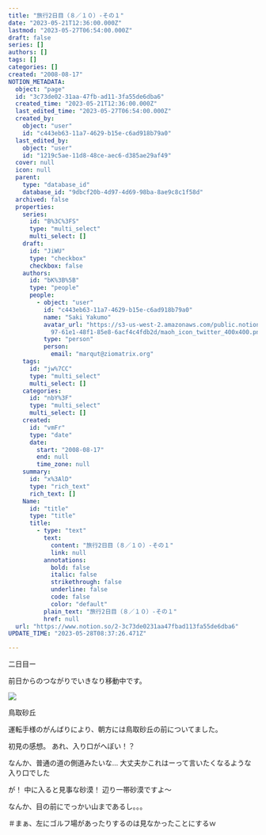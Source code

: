 ```yaml
---
title: "旅行2日目（８／１０）-その１"
date: "2023-05-21T12:36:00.000Z"
lastmod: "2023-05-27T06:54:00.000Z"
draft: false
series: []
authors: []
tags: []
categories: []
created: "2008-08-17"
NOTION_METADATA:
  object: "page"
  id: "3c73de02-31aa-47fb-ad11-3fa55de6dba6"
  created_time: "2023-05-21T12:36:00.000Z"
  last_edited_time: "2023-05-27T06:54:00.000Z"
  created_by:
    object: "user"
    id: "c443eb63-11a7-4629-b15e-c6ad918b79a0"
  last_edited_by:
    object: "user"
    id: "1219c5ae-11d8-48ce-aec6-d385ae29af49"
  cover: null
  icon: null
  parent:
    type: "database_id"
    database_id: "9dbcf20b-4d97-4d69-98ba-8ae9c8c1f58d"
  archived: false
  properties:
    series:
      id: "B%3C%3FS"
      type: "multi_select"
      multi_select: []
    draft:
      id: "JiWU"
      type: "checkbox"
      checkbox: false
    authors:
      id: "bK%3B%5B"
      type: "people"
      people:
        - object: "user"
          id: "c443eb63-11a7-4629-b15e-c6ad918b79a0"
          name: "Saki Yakumo"
          avatar_url: "https://s3-us-west-2.amazonaws.com/public.notion-static.com/3ad1c4\
            97-61e1-48f1-85e8-6acf4c4fdb2d/maoh_icon_twitter_400x400.png"
          type: "person"
          person:
            email: "marqut@ziomatrix.org"
    tags:
      id: "jw%7CC"
      type: "multi_select"
      multi_select: []
    categories:
      id: "nbY%3F"
      type: "multi_select"
      multi_select: []
    created:
      id: "vmFr"
      type: "date"
      date:
        start: "2008-08-17"
        end: null
        time_zone: null
    summary:
      id: "x%3AlD"
      type: "rich_text"
      rich_text: []
    Name:
      id: "title"
      type: "title"
      title:
        - type: "text"
          text:
            content: "旅行2日目（８／１０）-その１"
            link: null
          annotations:
            bold: false
            italic: false
            strikethrough: false
            underline: false
            code: false
            color: "default"
          plain_text: "旅行2日目（８／１０）-その１"
          href: null
  url: "https://www.notion.so/2-3c73de0231aa47fbad113fa55de6dba6"
UPDATE_TIME: "2023-05-28T08:37:26.471Z"

---
```

<link rel="stylesheet" href="https://cdn.jsdelivr.net/npm/katex@0.16.2/dist/katex.min.css" integrity="sha384-bYdxxUwYipFNohQlHt0bjN/LCpueqWz13HufFEV1SUatKs1cm4L6fFgCi1jT643X" crossorigin="anonymous">


二日目ー


前日からのつながりでいきなり移動中です。


![](https://obs.maoh.company/yakumoblog/2018/07/img_00521-300x225.jpg)


鳥取砂丘


運転手様のがんばりにより、朝方には鳥取砂丘の前についてました。


初見の感想。 あれ、入り口がへぼい！？


なんか、普通の道の側道みたいな… 大丈夫かこれはーって言いたくなるような入り口でした


が！ 中に入ると見事な砂漠！ 辺り一帯砂漠ですよ～


なんか、目の前にでっかい山まであるし。。。


＃まぁ、左にゴルフ場があったりするのは見なかったことにするｗ

